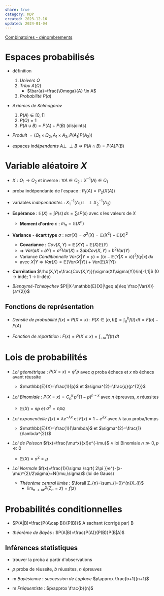 ```yaml
---  
share: true  
category: MDP  
created: 2023-12-16  
updated: 2024-01-04  
---  
```

  
[Combinatoires - dénombrements](Combinatoires%20-%20d%C3%A9nombrements.md)  
# Espaces probabilisés  
  
- définition  
	1. *Univers* $\Omega$  
	2. *Tribu* $A \{ \Omega \}$  
		- $\bar{a}=\frac{\Omega}{A} \in A$  
	1. *Probabilité* $P(a)$  
  
- *Axiomes de Kolmogorov*   
	1. $P(A)\in[0,1]$  
	2. $P(\Omega)=1$  
	3. $P(A\cup B)=P(A)+P(B)$ (disjoints)  
  
- *Produit*  $=(\Omega_{1}\times\Omega_{2}, A_{1}\times A_{2}, P(A_{1})P(A_{2}))$  
  
- espaces *indépendants* $A\perp\!\!\!\perp B$ ⇒ $P(A\cap B)=P(A)P(B)$  
# Variable aléatoire $X$  
  
- $X:\Omega_{1}\to\Omega_{2}$  et inverse : $\forall A\in\Omega_{2}: X^{-1}(A)\in\Omega_{1}$  
  
- proba indépendante de l'espace : $P_{1}(A)=P_{2}(X(A))$  
  
- variables *indépendantes* : $X_{1}^{-1}(A_{1})\perp\!\!\!\perp X_{2}^{-1}(A_{2})$  
  
- **Espérance** : $\mathbb{E}(X)=\int P(s) \, ds=\sum sP(s)$ avec $s$ les valeurs de $X$   
	- **Moment d'ordre** $n$ : $m_{n}=\mathbb{E}(X^n)$  
  
- **Variance** - **écart type** $\sigma$ : $var(X)=\sigma^{2}(X)=\mathbb{E}(X^{2})-\mathbb{E}(X)^{2}$  
	- **Covariance** : $Cov(X,Y)=\mathbb{E}(XY)-\mathbb{E}(X)\mathbb{E}(Y)$  
	- ⇒ $Var(aX+bY)=a^{2}Var(X)+2abCov(X,Y)+b^{2}Var(Y)$  
	- Variance *Conditionnelle* $Var(X|Y=y)=\int (x-\mathbb{E}(Y|X=x))^{2}f(y|x) \, dx$  
	- avec $X|Y$ ⇒  $Var(X)=\mathbb{E}(Var(X|Y))+Var(\mathbb{E}(X|Y))$  
  
- **Corrélation** $\rho(X,Y)=\frac{Cov(X,Y)}{\sigma(X)\sigma(Y)}\in[-1,1]$ (0 → indé; 1 → li-dép)  
  
- *Bienaymé-Tchebychev* $P(|X-\mathbb{E}(X)|\geq a)\leq \frac{Var(X)}{a^{2}}$  
## Fonctions de représentation  
  
- *Densité de probabilité* $f(x)=P(X=x)$ : $P(X \in[a,b])=\int_{a}^{b} f(t) \, dt=F(b)-F(A)$  
  
- *Fonction de répartition* : $F(x)=P(X\leq x)=\int_{-\infty}^{x}f(t)  \, dt$  
# Lois de probabilités  
  
- *Loi géométrique* : $P(X=x)=q^xp$ avec $q$  proba échecs et $x$ nb échecs avant réussite  
	- $\mathbb{E}(X)=\frac{1}{p}$ et $\sigma^{2}=\frac{q}{p^{2}}$  
  
- *Loi Binomiale* : $P(X=x)=C_{n}^k\,p^x(1-p)^{n-x}$ avec $n$ épreuves, $x$ réussites  
	- $\mathbb{E}(X)=np$ et $\sigma^{2}=npq$  
  
  
- *Loi exponentielle* $f(x)=\lambda e^{-\lambda x}$ et $F(x)=1-e^{\lambda x}$ avec $\lambda$ taux proba/temps  
	- $\mathbb{E}(X)=\frac{1}{\lambda}$ et $\sigma^{2}=\frac{1}{\lambda^{2}}$  
  
- *Loi de Poisson* $f(x)=\frac{\mu^x}{x!}e^{-\mu}$ $\approx$ loi Binomiale $n\gg 0,p\ll 0$   
	- $\mathbb{E}(X)=\sigma^{2}=\mu$  
  
- *Loi Normale* $f(x)=\frac{1}{\sigma \sqrt{ 2\pi }}e^{-(x-\mu)^{2}/2\sigma}=N(\mu,\sigma)$ (loi de Gauss)  
	- *Théorème central limite* : $\forall Z_{n}=\sum_{i=0}^{n}X_{i}$  
		- $\lim_{ n \to \infty } P(Z_{n}=z)=f(z)$  
# Probabilités conditionnelles  
  
- $P(A|B)=\frac{P(A\cap B)}{P(B)}$ A sachant (corrigé par) B  
  
- *théorème de Bayès* : $P(A|B)=\frac{P(A)}{P(B)}P(B|A)$  
## Inférences statistiques  
  
- trouver la proba à partir d'observations  
  
- $p$ proba de réussite, $b$ réussites, $n$ épreuves  
  
- m *Bayèsienne* : *succession de Laplace* $p\approx \frac{b+1}{n+1}$   
  
- m *Fréquentiste* : $p\approx \frac{b}{n}$  
